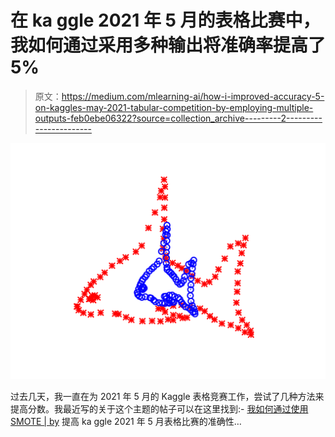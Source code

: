 # 在 ka ggle 2021 年 5 月的表格比赛中，我如何通过采用多种输出将准确率提高了 5%

> 原文：<https://medium.com/mlearning-ai/how-i-improved-accuracy-5-on-kaggles-may-2021-tabular-competition-by-employing-multiple-outputs-feb0ebe06322?source=collection_archive---------2----------------------->

![](img/2801c6e13794690e804dd8a3609da37f.png)

过去几天，我一直在为 2021 年 5 月的 Kaggle 表格竞赛工作，尝试了几种方法来提高分数。我最近写的关于这个主题的帖子可以在这里找到:- [我如何通过使用 SMOTE | by](/mlearning-ai/how-i-improved-the-accuracy-of-kaggles-may-2021-tabular-competition-by-using-smote-ba8989ba606c) 提高 ka ggle 2021 年 5 月表格比赛的准确性…